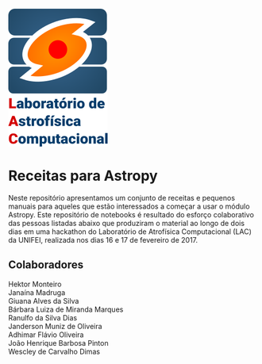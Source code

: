 ![alt text](https://github.com/hektor-monteiro/receitas-Astropy/blob/master/LAC-logo-3.png "Laboratório de Astrofísica Computacional da UNIFEI")


# Receitas para Astropy


Neste repositório apresentamos um conjunto de receitas e pequenos manuais para aqueles que estão interessados a começar a usar o módulo Astropy. Este repositório de notebooks é resultado do esforço colaborativo das pessoas listadas abaixo que produziram o material ao longo de dois dias em uma hackathon do Laboratório de Atrofísica Computacional (LAC) da UNIFEI, realizada nos dias 16 e 17 de fevereiro de 2017.

## Colaboradores

Hektor Monteiro  
Janaína Madruga  
Giuana Alves da Silva  
Bárbara Luiza de Miranda Marques  
Ranulfo da Silva Dias  
Janderson Muniz de Oliveira  
Adhimar Flávio Oliveira  
João Henrique Barbosa Pinton  
Wescley de Carvalho Dimas   

